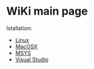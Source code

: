 # WiKi main page

Istallation:
- [Linux](InstallLinux.md)
- [MacOSX](InstallMacOSX.md)
- [MSYS](InstallMSYS.md)
- [Visual Studio](InstallMSVS.md)
